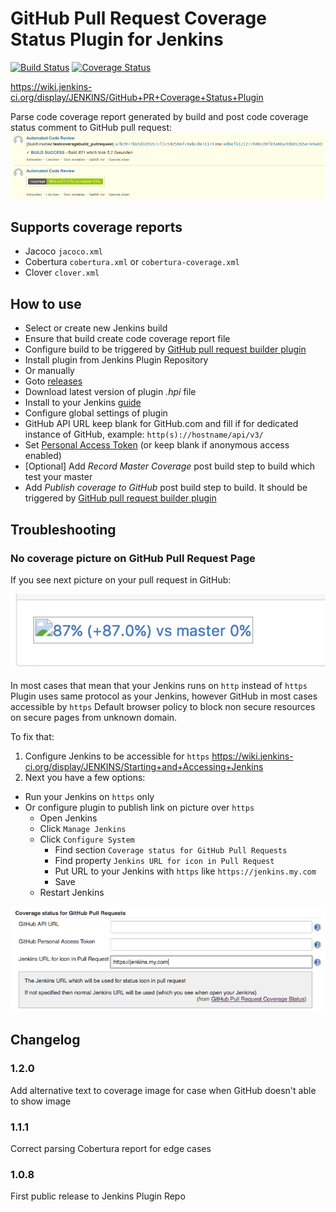 # GitHub Pull Request Coverage Status Plugin for Jenkins

[![Build Status](https://travis-ci.org/jenkinsci/github-pr-coverage-status-plugin.svg?branch=master)](https://travis-ci.org/jenkinsci/github-pr-coverage-status-plugin)
[![Coverage Status](https://coveralls.io/repos/github/terma/github-pr-coverage-status/badge.svg?branch=master)](https://coveralls.io/github/terma/github-pr-coverage-status?branch=master)

https://wiki.jenkins-ci.org/display/JENKINS/GitHub+PR+Coverage+Status+Plugin

Parse code coverage report generated by build and post code coverage status comment to GitHub pull request:
![Example](https://raw.githubusercontent.com/jenkinsci/github-pr-coverage-status-plugin/master/screenshot.png)

## Supports coverage reports
* Jacoco ```jacoco.xml```
* Cobertura ```cobertura.xml``` or ```cobertura-coverage.xml```
* Clover ```clover.xml```
 
## How to use
* Select or create new Jenkins build
* Ensure that build create code coverage report file
* Configure build to be triggered by [GitHub pull request builder plugin](https://wiki.jenkins-ci.org/display/JENKINS/GitHub+pull+request+builder+plugin)
* Install plugin from Jenkins Plugin Repository
* Or manually 
 * Goto [releases](https://github.com/jenkinsci/github-pr-coverage-status-plugin/releases)
 * Download latest version of plugin *.hpi* file
 * Install to your Jenkins [guide](https://wiki.jenkins-ci.org/display/JENKINS/Plugins)
* Configure global settings of plugin
 * GitHub API URL keep blank for GitHub.com and fill if for dedicated instance of GitHub, example: ```http(s)://hostname/api/v3/```
 * Set [Personal Access Token](https://github.com/blog/1509-personal-api-tokens) (or keep blank if anonymous access enabled)
* [Optional] Add *Record Master Coverage* post build step to build which test your master
* Add *Publish coverage to GitHub* post build step to build. It should be triggered by [GitHub pull request builder plugin](https://wiki.jenkins-ci.org/display/JENKINS/GitHub+pull+request+builder+plugin)

## Troubleshooting

### No coverage picture on GitHub Pull Request Page

If you see next picture on your pull request in GitHub:

![No coverage picture](https://raw.githubusercontent.com/jenkinsci/github-pr-coverage-status-plugin/master/no-coverage-picture.png)

In most cases that mean that your Jenkins runs on ```http``` instead of ```https```
Plugin uses same protocol as your Jenkins, however GitHub in most cases accessible by ```https```
Default browser policy to block non secure resources on secure pages from unknown domain.

To fix that:

1. Configure Jenkins to be accessible for ```https``` https://wiki.jenkins-ci.org/display/JENKINS/Starting+and+Accessing+Jenkins
1. Next you have a few options:
  * Run your Jenkins on ```https``` only
  * Or configure plugin to publish link on picture over ```https```
    * Open Jenkins
    * Click ```Manage Jenkins```
    * Click ```Configure System```
      * Find section ```Coverage status for GitHub Pull Requests```
      * Find property ```Jenkins URL for icon in Pull Request```
      * Put URL to your Jenkins with ```https``` like ```https://jenkins.my.com```
      * Save
    * Restart Jenkins

![Plugin settings](https://raw.githubusercontent.com/jenkinsci/github-pr-coverage-status-plugin/master/plugin-settings.png)

## Changelog

### 1.2.0

Add alternative text to coverage image for case when GitHub doesn't able to show image

### 1.1.1

Correct parsing Cobertura report for edge cases 

### 1.0.8

First public release to Jenkins Plugin Repo
